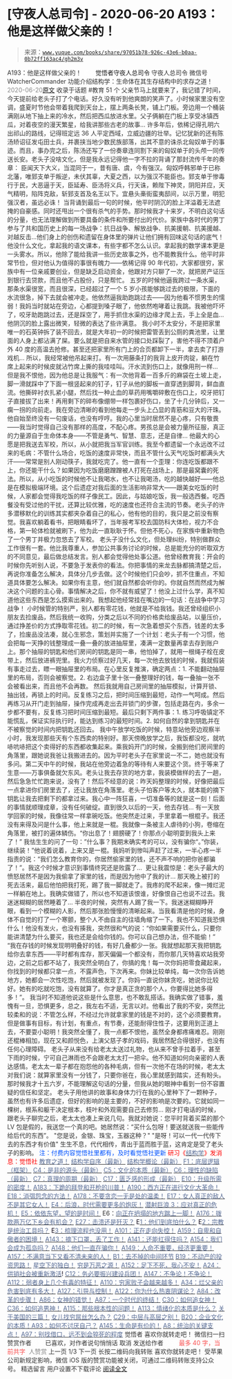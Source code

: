 # [守夜人总司令] - 2020-06-20 A193：他是这样做父亲的！

> 来源：[`www.yuque.com/books/share/97051b78-926c-43e6-b0aa-0b72ff163ac4/gh2m3v`](https://www.yuque.com/books/share/97051b78-926c-43e6-b0aa-0b72ff163ac4/gh2m3v)

<ne-p id="520f42f3293818f927861ebbd5b15da4_p_0" data-lake-id="520f42f3293818f927861ebbd5b15da4_p_0"><ne-text id="u8c55dfe0" style="color: rgb(51, 51, 51);">A193：他是这样做父亲的！</ne-text></ne-p> <ne-p id="f07c53bc5ed2fcc8d795c05f298a37cd" data-lake-id="f07c53bc5ed2fcc8d795c05f298a37cd"><ne-text id="u69bc0697" ne-fontsize="12" style="color: rgb(255, 255, 255);">原创</ne-text><ne-text id="u00ee9ee3" ne-fontsize="14">觉悟者</ne-text><ne-text id="u40179080" ne-fontsize="14">守夜人总司令</ne-text></ne-p> <ne-p id="ffbdc3d073708a591a9360810d59c6a9" data-lake-id="ffbdc3d073708a591a9360810d59c6a9"><ne-text id="ucf6fbed4" ne-fontsize="14" ne-bold="true" style="color: rgb(51, 51, 51);">守夜人总司令</ne-text></ne-p> <ne-p id="6ae455069c2d35f13b4cc847b32ceea3" data-lake-id="6ae455069c2d35f13b4cc847b32ceea3"><ne-text id="u5a775d0a" ne-fontsize="14" style="color: rgb(51, 51, 51);">微信号</ne-text><ne-text id="u1bb3e40d" ne-fontsize="14" style="color: rgb(51, 51, 51);">WatcherCommander</ne-text></ne-p> <ne-p id="57681024bd7b6a95e74c5b1fee4e2f14" data-lake-id="57681024bd7b6a95e74c5b1fee4e2f14"><ne-text id="u815791fc" ne-fontsize="14" style="color: rgb(51, 51, 51);">功能介绍</ne-text><ne-text id="u426ecfd3" ne-fontsize="14" style="color: rgb(51, 51, 51);">结构学：生命体在其生存结构中的求存之道！</ne-text></ne-p> <ne-p id="263f6bdc08fad07538e24e123536c2aa" data-lake-id="263f6bdc08fad07538e24e123536c2aa"><ne-text id="ub756021d" style="color: rgb(140, 140, 140);">2020-06-20</ne-text>[<ne-text id="u837e7a47" ne-fontsize="14">原文</ne-text>](https://mp.weixin.qq.com/s?__biz=MzAxNDk1NjI2Mw==&mid=2247485343&idx=1&sn=023292f69f6665e31c5483c9438e7dd1&chksm=9b8a2417acfdad01920b0335746fa1df108c43e3359157c39aa4a2b4fadc6a42ec0fca79f5e0&scene=27#wechat_redirect&cpage=198)</ne-p> <ne-p id="4b442b555911b2f5f6f51ffc7bc3d8b6" data-lake-id="4b442b555911b2f5f6f51ffc7bc3d8b6"><ne-text id="ucc9fbab7" style="color: rgb(51, 51, 51);">收录于话题</ne-text></ne-p> <ne-p id="7d7fb79f05e9b62a4ec677597e44f961" data-lake-id="7d7fb79f05e9b62a4ec677597e44f961"><ne-text id="ueb9fe86f" style="color: rgb(51, 51, 51);">#教育</ne-text></ne-p> <ne-p id="c0091775c6ad53dcdc24a8bd14454555" data-lake-id="c0091775c6ad53dcdc24a8bd14454555"><ne-text id="u4f1fc464" style="color: rgb(51, 51, 51);">51 个</ne-text></ne-p> <ne-p id="643119939cf64ecb88ea5133d9f0dbf1" data-lake-id="643119939cf64ecb88ea5133d9f0dbf1"><ne-text id="u0318b309" style="color: rgb(51, 51, 51);">父亲节马上就要来了，我记错了时间，今天提前给老头子打了个电话。好久没有听到他爽朗的笑声了。小时候家里没有空调，盛夏时节他会带着我爬到天台上，摆上两条长凳，铺上门板。旁边用一个桶装满刚从地下抽上来的冷水，然后把西瓜放进水里。父子俩躺在门板上享受冰镇西瓜，对着夜空的漫天繁星，给我讲那些古老的故事…</ne-text></ne-p> <ne-p id="dff1eba875ed58599047cd58a49dd105" data-lake-id="dff1eba875ed58599047cd58a49dd105"><ne-text id="u0eb83eb0" style="color: rgb(51, 51, 51);">许多年后，依稀记得孔明六出祁山的路线，记得班定远 36 人平定西域，立威边疆的壮举。记忆犹新的还有陈汤矫诏征发屯田士兵，并裹挟当地少数民族部落，出其不意的诛杀北匈奴单于的事迹。而且，事办完之后，陈汤还写了一份奏章连同割下来的匈奴单于的头颅一同传送长安。老头子没啥文化，但是我永远记得他一字不拉的背诵了那封流传千年的奏章：</ne-text></ne-p> <ne-p id="39c373bf69f0fb1ca387d39eee442508" data-lake-id="39c373bf69f0fb1ca387d39eee442508"><ne-text id="u99f242e9" style="color: rgb(51, 51, 51);">臣闻天下大义，当混同于一，昔有唐、虞，今有强汉。匈奴呼韩邪单于已称北藩，唯郅支单于叛逆，未伏其辜，大夏之西，以为强汉不能臣也。郅支单于惨毒行于民，大恶逼于天，臣延寿、臣汤将义兵，行天诛，赖陛下神灵，阴阳并应，天气精明，陷阵克敌，斩郅支首及名王以下。宜悬头槀街蛮夷邸间，以示万里，明犯强汉者，虽远必诛！</ne-text></ne-p> <ne-p id="c4a7fdeaf1fcdd5dab06b7d0e8d12594" data-lake-id="c4a7fdeaf1fcdd5dab06b7d0e8d12594"><ne-text id="u2d14782c" style="color: rgb(51, 51, 51);">当背诵到最后一句的时候，他平时阴沉的脸上洋溢着无法遮掩的自豪感。同时还甩出一个很有杀气的手势。那时候我才十来岁，不明白这句话的分量，也无法理解做到所要具备的条件和所要付出的代价。家族中各时代的男丁参与了共和国历史上的每一场战争：抗日战争、解放战争、抗美援朝、抗美援越、对越反击…他们身上的创伤和遗留在身体里的弹片让他们拥有回味这句话的底气！</ne-text></ne-p> <ne-p id="6a07b349f7b4dba6f3223b94aa43ab83" data-lake-id="6a07b349f7b4dba6f3223b94aa43ab83"><ne-text id="u4ab4b3b8" style="color: rgb(51, 51, 51);">他没什么文化，拿起我的语文课本，有些字都不怎么认识。拿起我的数学课本更是一头雾水。所以，他除了能给我讲一些历史故事之外，也不能教我什么。他平时非常节俭，但对他认为值得的事很有魄力——依稀记得 90 年代初，大家都很穷，家族中有一位亲戚要创业，但是缺乏启动资金，他跟对方只聊了一次，就把房产证压到银行去贷款，而且他不占股份，只是帮忙。</ne-text></ne-p> <ne-p id="930e8539df9404643fa6477bb1b439bb" data-lake-id="930e8539df9404643fa6477bb1b439bb"><ne-text id="ud1ce731c" style="color: rgb(51, 51, 51);">五岁的时候他逼我跨过一条水渠，那条水渠很宽，而且很深，已经超过了一个 5 岁小孩能够跳过去的极限，下面的水流很急，掉下去就会被冲走。他依然逼我助跑跳过去——因为他看不惯男生的懦弱！我妈当时就站在旁边，心都提到嗓子眼了，他依然咆哮着让我跳。我被他吓坏了，咬牙助跑跳过去，还是踩空了，用手抓住水渠的边缘才爬上去，手上全是血… 他阴沉的脸上露出微笑，轻微的表达了些许满意。</ne-text></ne-p> <ne-p id="471935c944c6659f958041db968ed3c3" data-lake-id="471935c944c6659f958041db968ed3c3"><ne-text id="u2f3f49f8" style="color: rgb(51, 51, 51);">我小时不太安分，不是把家里唯一的石英钟拆了装不回去，就是大年初一的时候把雷管丢到公厕的粪池里，让里面的人身上都沾满了屎。要么就是把自来水管的接口处踩裂了，害他不得不顶着户外 40 度的高温去抢修。甚至还把家里所有门上的合页都卸下一半，拿去卖了打游戏机… 所以，我经常被他吊起来打。有一次用藤条打的我背上皮开肉锭，躺在竹席上起来的时候皮就沾竹席上撕的我哇哇叫。汗水流到伤口上，就像用刑一样… 但是我不恨他，因为他总是让我服气：有一次他背着一百多斤的麻袋在土坡上走，脚一滑就踩中了下面一根竖起来的钉子，钉子从他的脚板一直穿透到脚背，鲜血直流。他撕碎衬衣扎紧小腿，然后找一种止血的草药用嘴嚼碎敷在伤口上，咬牙把钉子直接拔了出来！再用剩下的碎布像绷带一样包裹好伤口，坐了十几分钟后，又一瘸一拐的向前走。我在旁边清晰的看到他每走一步头上凸显的青筋和豆大的汗珠。他自始至终没有一句废话，也没有哼哼。我的心里当时居然不是心疼，只有敬畏——我当时觉得自己没有那样的高度，不配心疼。男孩总是会被力量所征服，真正的力量源自于生命体本身——不管是勇气、智慧、意志，还是自律…</ne-text></ne-p> <ne-p id="ed2858751db1a642cb81b4b48dccaf2b" data-lake-id="ed2858751db1a642cb81b4b48dccaf2b"><ne-text id="uf9f13fad" style="color: rgb(51, 51, 51);">他最大的心愿是把我送去军校，所以，从小就把我当军官训练。我至今都遗留一个永远改不过来的毛病：不管什么场合，吃饭的速度非常快，而且不管什么天气吃饭时都满头大汗——常常是别人刚动筷子，我就吃完了。他一直有一个歪理：你连吃饭都跟不上，你还能干什么？如果因为吃饭磨磨蹭蹭被人打死在战场上，那是最窝囊的死法。所以，从小吃饭的时候他不让我喝水，也不让我喝汤，吃的越快越好——他总是在模拟极端环境。这个后遗症对我后面的生活影响非常大——跟美女吃饭的时候，人家都会觉得我吃饭的样子像民工。因此，与姑娘吃饭，我一般选西餐。吃西餐没有受过他的干扰，还算比较优雅，吃的速度也还符合主流的节奏。老头子的许多潜移默化的训练其实都夹杂着自己的私心，他有他的目的，我只是之前没有察觉。我喜欢躺着看书，把眼睛看坏了，当年报考军校去国防科大体检，视力不合格，第一轮体检就被刷下，他为此一直耿耿于怀。但他不死心，在家族中重新物色了一个男丁并极力忽悠去了军校。</ne-text></ne-p> <ne-p id="3c6c1d44038a50d9f055ba2fe860c3e0" data-lake-id="3c6c1d44038a50d9f055ba2fe860c3e0"><ne-text id="ue5f58058" style="color: rgb(51, 51, 51);">老头子没什么文化，但处理纠纷，特别做群众工作很有一套。他比我尊重人，参加公共事务讨论的时候，总是能充分的听取双方的不同意见，最后做总结发言。别人都会觉得他处事公道。他曾经教育我：开会的时候你先听别人说，不要急于发表你的看法。你把事情的来龙去脉都搞清楚之后，再说你准备怎么解决，具体分几步去做。这个时候他们只会吵，抓不住重点，不知道具体要怎么解决。如果你有主意，他们就自然都会听你的。你就自然而然成为解决这个问题的主心骨。事情解决之后，你不就有威望了！他没上过什么学，真不知道他这些东西是怎么摸索出来的。我想起他经常挂在嘴边的一句话：在战争中学习战争！</ne-text></ne-p> <ne-p id="5c7e8d15cdad9edd5527e86a4e4a5f70" data-lake-id="5c7e8d15cdad9edd5527e86a4e4a5f70"><ne-text id="u1e1fbf6e" style="color: rgb(51, 51, 51);">小时候管的特别严，别人都有零花钱，他就是不给我钱。我还曾经组织小朋友去捡废品，然后我统一收购，分类之后以不同的价格卖给废品站，以量压价，通过挣差价的方式挣取零花钱。初二的时候，有一次急着想买个东西，钱差的太多了，捡废品没法凑，就心生邪念，策划并实施了一个计划：老头子有一个习惯，他会把每一天挣的钱整理成一叠一叠的放进抽屉里，凑满一定数量再拿去存到账户上。那个抽屉的钥匙和他们房间的钥匙是同一串，他怕掉了，就用一根绳子栓在皮带上，然后放进裤兜里。我火力侦察过好几天，每一次他去放钱的时候，我就假装有事走过去，瞟一眼抽屉里的布局。在心里反复推演，确定两点：1\. 不能翻动抽屉里的布局，否则会被察觉。2\. 右边盒子里十张一叠整理好的钱，每一叠抽一张不会被看出来，而且他不会再数。</ne-text></ne-p> <ne-p id="004078b5d5290174173081df87805899" data-lake-id="004078b5d5290174173081df87805899"><ne-text id="u645522c0" style="color: rgb(51, 51, 51);">然后我就用自己房间里的抽屉模拟，计算开锁、抽出钱，再锁上的时间。反复练习之后，把时间压缩到最短，动作一气呵成。然后再练习从开门走到抽屉，操作完成再走出去并锁门的步骤，包括走路在内，多余一步都不要有，反复练习把时间压缩到最短。最后只剩下两件事：1\. 练习呼吸镇定不能慌乱，保证实际执行时，能达到练习的最短时间。2\. 如何自然的拿到钥匙并在不被察觉的时间内把钥匙还回去。</ne-text></ne-p> <ne-p id="a8c74bdadaef3a2b00957f03a470e4df" data-lake-id="a8c74bdadaef3a2b00957f03a470e4df"><ne-text id="u032927a1" style="color: rgb(51, 51, 51);">我中午放学吃饭的时候，特意站他旁边观察半小时，我发现那些天有个东西卖的特别好。那天傍晚放学之后，我饭都没吃，就吭哧吭哧把这个卖得好的东西都收集起来。乘我妈开门的时候，全搬到他们房间里的角落里，跟她说我爸让我搬进去的。因为平时老头子在家里说一不二，她也就没有多问。第二天中午的时候，我站在他旁边着急的等待有人来要这个货。终于等来了生意——万事俱备就欠东风。老头让我去存货的地方拿，我装模做样的去了一趟，然后急急忙忙跑来说，没有了！然后不经意的说：昨天妈整理的时候，好像把最后一点拿进你们房里去了，还让我放在角落里。老头子怕客户等太久，就本能的摘下钥匙让我去把剩下的都拿过来。我心中一阵狂喜，一切准备等的就是这一刻！后面的事情就顺理成章，没有任何破绽。直到很久以后的一天，他去存钱…</ne-text></ne-p> <ne-p id="384f993fdb74100533e18a78f52c1137" data-lake-id="384f993fdb74100533e18a78f52c1137"><ne-text id="u71251c93" style="color: rgb(51, 51, 51);">有一天放学回家的时候，我像往常一样拿碗吃饭。他突然走过来，手里拿着一根棍子。我还没有来得及问是什么事，他上来就是一棍。我就像一条被主人虐待的小狗，卷缩在角落里，被打的遍体鳞伤。“你出息了！翅膀硬了！你那点小聪明耍到我头上来了！” 我怯生生的问了一句：”什么事？我期末确实考的可以，没有骗你“。”你装，继续装！”他说着说着，上来又是一棍。我妈听到惨叫声赶了过来，一半心疼一半指责的说：“我们怎么教育你的，你居然偷家里的钱，还不声不响的把你爸都骗了！”。我这个时候才意识到事情终究还是败露了…  更让我震惊是：老头子最大的愤怒居然不是因为我偷拿了家里的钱，而是因为他中了我的计…</ne-text></ne-p> <ne-p id="62079d47338af326048e00779fa174ad" data-lake-id="62079d47338af326048e00779fa174ad"><ne-text id="u2c63864c" style="color: rgb(51, 51, 51);">那天晚上被打的死去活来，最后他怕把我打死，踢了我一脚就走了。我疼的爬不起来，像一摊烂泥一样躺在地上。我确实做错了，所以也不知道该恨谁，好像恨自己也说不过去。我迷迷糊糊的居然睡着了… 半夜的时候，突然有人踢了我一下。我迷迷糊糊睁开眼，看到一个模糊的人影，然后那张脸慢慢的清晰起来。当我看清是他的时候，身体不自觉的打了一个寒颤，整个人不由自主的往墙角缩了一下。我也不知道我恐惧什么！他没有发火，也没有揍我，突然很和气的说：“你如果需要买什么，只要你能讲清楚为什么要买，我也还是会给你钱的。你可以自己想办法，但不能偷！”  “我在存钱的时候发现明明叠好的钱，有好几叠都少一张。我就想起那天我把钥匙给你去拿东西——平时都有库存，那天偏偏一个都没有，而你那几天特喜欢站我旁边，之前之后都不站了，我突然全明白了，你搞的鬼！每一次你妈把零食藏起来，你找到的时候都只拿一点，不露声色，下次再来。你妹比较单纯，每一次你告诉她地方，她都会一次性吃饱，然后就被发现了。你妈一直说你妹贪吃，她说你比较好。她有的吃就吃饱，没有就算了。你才是真正贪的那个人，你要得比她多得多！”。</ne-text></ne-p> <ne-p id="7cea5ad6419a15284a4023ea9dbe1c32" data-lake-id="7cea5ad6419a15284a4023ea9dbe1c32"><ne-text id="u148fe724" style="color: rgb(51, 51, 51);">我当时不知道他说这些是什么意思，也不敢乱搭话。我确实做了错事，羞愧有一旦，恐惧更多，总之，我左右不适，无言以对。他看出了我的不安，突然比较柔和的说：不管怎么样，不经过允许就拿家里的钱是不对的，这个必须要教育。但是做事有目标，有计划，有重点，有节奏，还能耐得住性子，这要用到正道上去，不要耍小聪明！我突然全懂了，我一点都不恨他，虽然全身都疼痛难忍。刚刚还棍棒相加，现在又和颜悦色，上演父慈子孝的戏码，我居然配合得很好，也没有任何心理障碍。</ne-text></ne-p> <ne-p id="368ae50c66f8928d2743d0871a50c9b3" data-lake-id="368ae50c66f8928d2743d0871a50c9b3"><ne-text id="u3b3bfed2" style="color: rgb(51, 51, 51);">老头子从来没有给老太太送过礼物，也从来不曾手拉着手，甚至下雨的时候，宁可自己淋雨也不会跟老太太打一把伞。他不知道如何向亲密的人表达感情。老太太一辈子都在抱怨他的各种毛病，但有一次他不在场的时候，老太太对我们说：就算家里没有一分钱了，只要你爸在，我心里就感到踏实，还有盼头。那时候我才十五六岁，不能理解这句话的分量，但我从她的眼神中看到一份不容置疑的信任和坚定。</ne-text></ne-p> <ne-p id="4b065ecd48c0b5485f6fd3c62aadcffc" data-lake-id="4b065ecd48c0b5485f6fd3c62aadcffc"><ne-text id="uf4d679b2" style="color: rgb(51, 51, 51);">老头子用他讲的故事和身体力行在我的心里种下了一颗种子，虽然也有许多后遗症，但好的影响的是主要的，不好的影响是次要的。它就如同一棵树，根系和躯干决定根本，枝叶和外观需要自己去修剪…</ne-text></ne-p> <ne-p id="7d8b3719d6484ae365fd0e1f32f55880" data-lake-id="7d8b3719d6484ae365fd0e1f32f55880"><ne-text id="u45116c03" style="color: rgb(51, 51, 51);">刚才打电话的时候，跟老头子聊完之后，老太太也凑上来说几句。我就对她说：您平时背着买菜的那个 LV 包是假的，我送您一个真的吧。她居然说：“买什么包呀！要送就送我一些能传给后代的东西”。</ne-text></ne-p> <ne-p id="a29cbcfce3bb48ef7bfcec0dcd9f2eca" data-lake-id="a29cbcfce3bb48ef7bfcec0dcd9f2eca"><ne-text id="ubdfd489f" style="color: rgb(51, 51, 51);">"您是说，金银、珠宝，玉器这种？"</ne-text></ne-p> <ne-p id="11c2b46c2d3df65af3be2f556674e260" data-lake-id="11c2b46c2d3df65af3be2f556674e260"><ne-text id="u1fdc9051" style="color: rgb(51, 51, 51);">"是呀！可以一代一代传下去的东西才有价值"</ne-text></ne-p> <ne-p id="892559767ce8cd91d914325d522a560b" data-lake-id="892559767ce8cd91d914325d522a560b"><ne-text id="u5c0adfc2" style="color: rgb(51, 51, 51);">生生不息，代代相传，青出于蓝而胜于蓝，这肯定是受了老头子的影响。</ne-text></ne-p> <ne-p id="d2fe45f887f1aee83ad6a66393a584ae" data-lake-id="d2fe45f887f1aee83ad6a66393a584ae"><ne-text id="u1379e583" style="color: rgb(0, 82, 255);">注：</ne-text><ne-text id="u60d4bb44" style="color: rgb(0, 82, 255);">付费内容觉悟社里都有，及时看觉悟社更新</ne-text></ne-p> <ne-p id="4a9683ff81595ffa7f308ad58beac835" data-lake-id="4a9683ff81595ffa7f308ad58beac835" ne-alignment="center"><ne-text id="u76935750" style="color: rgb(255, 0, 0);">研习《</ne-text>[<ne-text id="uc5477053" style="color: rgb(87, 107, 149);">结构学</ne-text>](https://mp.weixin.qq.com/mp/appmsgalbum?action=getalbum&album_id=1318317199878225920&__biz=MzAxNDk1NjI2Mw==#wechat_redirect)<ne-text id="u1a39a9d9" style="color: rgb(255, 0, 0);">》发消息</ne-text><ne-text id="u3658538d" ne-bold="true" style="color: rgb(255, 0, 0);">：觉悟社</ne-text></ne-p>  <ne-p id="43f963e7ff9371b790a495c0e471a149" data-lake-id="43f963e7ff9371b790a495c0e471a149" ne-alignment="center"><ne-card data-card-name="image" data-card-type="inline" id="sHhzS" data-event-boundary="card" style="color: rgb(51, 51, 51);"><ne-p id="bd61ddb7e5e173f7aac9a7e3cf01e38c" data-lake-id="bd61ddb7e5e173f7aac9a7e3cf01e38c">[<ne-text id="ua158c802" style="color: rgb(87, 107, 149);">教育之道！</ne-text>](http://mp.weixin.qq.com/s?__biz=MzAxNDk1NjI2Mw==&mid=2247483932&idx=1&sn=6b810ad6e04eec3ed188da154477d6fb&chksm=9b8a2194acfda882acdd8236493ccaa582c298d14f25de943a2230c90a9707fe7d72d335bc7c&scene=21#wechat_redirect)</ne-p> <ne-p id="da8228de7195f2e624f2caa244695694" data-lake-id="da8228de7195f2e624f2caa244695694">[<ne-text id="uc02130b1" style="color: rgb(87, 107, 149);">结构学自序（最新）</ne-text>](http://mp.weixin.qq.com/s?__biz=MzAxNDk1NjI2Mw==&mid=2247485327&idx=1&sn=5a8c9a6499c84e1c3129ca7cb41e0ac7&chksm=9b8a2407acfdad112471c12c6b86e4e914116dbb6d6588fa726a72e0aafa01d9c1b9fd24a738&scene=21#wechat_redirect)</ne-p> <ne-p id="0a5a994ee340adc0a1f5c15837e77a61" data-lake-id="0a5a994ee340adc0a1f5c15837e77a61">[<ne-text id="u1dbba6f4" style="color: rgb(87, 107, 149);">结构学概论（最新）</ne-text>](http://mp.weixin.qq.com/s?__biz=MzAxNDk1NjI2Mw==&mid=2247485167&idx=1&sn=d5e962eff4a8e9770c83bc87d19d07f3&chksm=9b8a2567acfdac7154f7a62996dca874e5d186b44f3d120dcb633760318788c42d304e325313&scene=21#wechat_redirect)</ne-p> <ne-p id="8f577b8ad639709efa788baab5c802f4" data-lake-id="8f577b8ad639709efa788baab5c802f4">[<ne-text id="ud45bed36" style="color: rgb(87, 107, 149);">F1：底层逻辑（框架）</ne-text>](http://mp.weixin.qq.com/s?__biz=MzAxNDk1NjI2Mw==&mid=2247485072&idx=1&sn=83d919c9e3bf71d25978a97c8d4c8aa6&chksm=9b8a2518acfdac0ea8a0f84382cc7c0a26d1ac3664d76c6365aee67ac4ebcac1bf280c060249&scene=21#wechat_redirect)</ne-p> <ne-p id="a114debd472d3c5f64a6a89504dcff55" data-lake-id="a114debd472d3c5f64a6a89504dcff55">[<ne-text id="u6456f0d7" style="color: rgb(87, 107, 149);">C4：是非的源头（最新）</ne-text>](http://mp.weixin.qq.com/s?__biz=MzAxNDk1NjI2Mw==&mid=2247485283&idx=1&sn=4f6374be824ea0fb148517f63cae7a95&chksm=9b8a24ebacfdadfd9bb865954cfc7b9621c1450b4c258506347b2201a04c6057c4119a1a0820&scene=21#wechat_redirect)</ne-p> <ne-p id="3927287c1b16e20e4398e06a6abb7e14" data-lake-id="3927287c1b16e20e4398e06a6abb7e14">[<ne-text id="udeb70cf1" style="color: rgb(87, 107, 149);">C5：文化的本质（最新）</ne-text>](http://mp.weixin.qq.com/s?__biz=MzAxNDk1NjI2Mw==&mid=2247485176&idx=1&sn=edd2d2664617b856f73da27471529eb6&chksm=9b8a2570acfdac66a9ad0160a17afd9e23a687bc0be9b7517602aaf3fa126c5d785bcead0da7&scene=21#wechat_redirect)</ne-p> <ne-p id="48a309ed8577a7a47e14577cbd08bdf9" data-lake-id="48a309ed8577a7a47e14577cbd08bdf9">[<ne-text id="ua0b39d7d" style="color: rgb(87, 107, 149);">C6：理性的缺陷（最新）</ne-text>](http://mp.weixin.qq.com/s?__biz=MzAxNDk1NjI2Mw==&mid=2247485088&idx=1&sn=dc240d68dabbc3fbaa9897c63128e439&chksm=9b8a2528acfdac3e2ed7d1fff93035fb458ffdde98085ac6cfcd64bd53c9b8492733341b88ca&scene=21#wechat_redirect)</ne-p> <ne-p id="79daaf1fe457fb48116f7c9f38e04409" data-lake-id="79daaf1fe457fb48116f7c9f38e04409">[<ne-text id="u145b9b6c" style="color: rgb(87, 107, 149);">C7：真理的周期（最新）</ne-text>](http://mp.weixin.qq.com/s?__biz=MzAxNDk1NjI2Mw==&mid=2247485125&idx=1&sn=724eac40812de46a36c36a423d100223&chksm=9b8a254dacfdac5b81e40465e73885bad2944e5115cd3c3fd5564b139fff62d8d15465bdc614&scene=21#wechat_redirect)</ne-p> <ne-p id="c93163e49ff9c280afe46763a54d210e" data-lake-id="c93163e49ff9c280afe46763a54d210e">[<ne-text id="uf26d6279" style="color: rgb(87, 107, 149);">C17：匮乏感的形成（最新）</ne-text>](http://mp.weixin.qq.com/s?__biz=MzAxNDk1NjI2Mw==&mid=2247485308&idx=1&sn=8e74bfdbda23fb78a502fd60d45f29ef&chksm=9b8a24f4acfdade2b302355ea435f49770e221a7e015a1821f985905faabfa7e2941d6c8d14b&scene=21#wechat_redirect)</ne-p> <ne-p id="77fd0c03cd69f1369cb89314f8d3515e" data-lake-id="77fd0c03cd69f1369cb89314f8d3515e">[<ne-text id="ucd1d9e6d" style="color: rgb(87, 107, 149);">E10：升级所需的密度！</ne-text>](http://mp.weixin.qq.com/s?__biz=MzAxNDk1NjI2Mw==&mid=2247485337&idx=1&sn=e93780b3d10de5b467e71f326eb12838&chksm=9b8a2411acfdad07d858079223ba3eda77fe88caa8d769030eb67c15f5511fab584f8d1244ca&scene=21#wechat_redirect)</ne-p> <ne-p id="47fe46cc494ddd41aa67a7161c61da3e" data-lake-id="47fe46cc494ddd41aa67a7161c61da3e">[<ne-text id="ueac68767" style="color: rgb(87, 107, 149);">A183：下跪的拜登和开枪的川普！</ne-text>](http://mp.weixin.qq.com/s?__biz=MzAxNDk1NjI2Mw==&mid=2247485291&idx=1&sn=fcdffdc41b81434b5df4b09c2fb78a3d&chksm=9b8a24e3acfdadf5e4848a00056daee21f08002b0f274c89240a509b73166b63195b2c2ddb00&scene=21#wechat_redirect)</ne-p> <ne-p id="cc2aa79e8d4a81970c5088b2ac6585fc" data-lake-id="cc2aa79e8d4a81970c5088b2ac6585fc">[<ne-text id="ucedc9a1e" style="color: rgb(87, 107, 149);">A190：西方正在进行文化大革命！</ne-text>](http://mp.weixin.qq.com/s?__biz=MzAxNDk1NjI2Mw==&mid=2247485331&idx=1&sn=558944607b02c21c1d19819560a92216&chksm=9b8a241bacfdad0d370df183e0c0e2f7cb477f8e0d21201ead36272ed6f3a250db0ea2ecdd63&scene=21#wechat_redirect)</ne-p> <ne-p id="a568bb27c588ec8a35e69de610caeebd" data-lake-id="a568bb27c588ec8a35e69de610caeebd">[<ne-text id="ub46c7a13" style="color: rgb(87, 107, 149);">E18：消弭怨念的方法！</ne-text>](http://mp.weixin.qq.com/s?__biz=MzAxNDk1NjI2Mw==&mid=2247485272&idx=1&sn=5974fe499668549cf897e697c2716173&chksm=9b8a24d0acfdadc6c65786fe619d471ee059f263a80daaebc3e6e2f0217bab5975b39814c105&scene=21#wechat_redirect)</ne-p> <ne-p id="ade3582951764bcee9b93f27aaf24a59" data-lake-id="ade3582951764bcee9b93f27aaf24a59">[<ne-text id="u70bef2dd" style="color: rgb(87, 107, 149);">A178：不要贪恋一无是处的温柔！</ne-text>](http://mp.weixin.qq.com/s?__biz=MzAxNDk1NjI2Mw==&mid=2247485259&idx=1&sn=c46eb58cf71fc316608279b1e10828b8&chksm=9b8a24c3acfdadd57781ee9631cc06ed50551cc15141d155f54fa20dcf69c653825673104680&scene=21#wechat_redirect)</ne-p> <ne-p id="b01f3f81df25bc7d025ad5076d0ab9aa" data-lake-id="b01f3f81df25bc7d025ad5076d0ab9aa">[<ne-text id="u6f714f75" style="color: rgb(87, 107, 149);">E17：女人真正的敌人不是其它女人！</ne-text>](http://mp.weixin.qq.com/s?__biz=MzAxNDk1NjI2Mw==&mid=2247485246&idx=1&sn=e0a9e2bac3f9bc5122895e854b7d597a&chksm=9b8a24b6acfdada017380e476dc7faaf80b57b95b2bb8eb7b8ab61d0b04f5dd46850f7af81e3&scene=21#wechat_redirect)</ne-p> <ne-p id="3666395fd315963a68b88a9e6c788a4e" data-lake-id="3666395fd315963a68b88a9e6c788a4e">[<ne-text id="ufc5af5e7" style="color: rgb(87, 107, 149);">E4：后浪，时代需要更多的炮灰！</ne-text>](http://mp.weixin.qq.com/s?__biz=MzAxNDk1NjI2Mw==&mid=2247485174&idx=1&sn=e3a702db58f3c2ec0d06b89f8435c73a&chksm=9b8a257eacfdac680d37903d2d05385f5c9401c189321cc109c96b1063e9753c8498d1553f72&scene=21#wechat_redirect)</ne-p> <ne-p id="56dbb2aa44cf62275fe6f5735b0c4bb3" data-lake-id="56dbb2aa44cf62275fe6f5735b0c4bb3">[<ne-text id="ub0b0d8e6" style="color: rgb(87, 107, 149);">潜射巨浪 3：应对真正的危机！</ne-text>](http://mp.weixin.qq.com/s?__biz=MzAxNDk1NjI2Mw==&mid=2247485199&idx=1&sn=aba0a12dad3ec2d04e267645968b7cb1&chksm=9b8a2487acfdad910b880c358c1f6754e5ba01eb7eadfe70b45c2d1c9ec161d20151df4b1f2e&scene=21#wechat_redirect)</ne-p> <ne-p id="3dee67bdb3aaad38bbfe4a406d962d10" data-lake-id="3dee67bdb3aaad38bbfe4a406d962d10">[<ne-text id="u440a2f96" style="color: rgb(87, 107, 149);">E5：依依东望，望的是时间！</ne-text>](http://mp.weixin.qq.com/s?__biz=MzIzMDYwOTM0Mg==&mid=2247483860&idx=1&sn=b5b01ae82ff764ce2806251e3f2a809f&chksm=e8b19905dfc61013607735eb7782299c9a4d7a39a8b15a7b46182ef20eda3ffe9f6ed6337e1f&scene=21#wechat_redirect)</ne-p> <ne-p id="070353d3b2a83be0e9e00d691a5a08b1" data-lake-id="070353d3b2a83be0e9e00d691a5a08b1"><ne-text id="u13ef9980" style="color: rgb(51, 51, 51);">E6：</ne-text>[<ne-text id="u9553dbcd" style="color: rgb(87, 107, 149);">向正在坍塌的地方踹上一脚！</ne-text>](http://mp.weixin.qq.com/s?__biz=MzAxNDk1NjI2Mw==&mid=2247483789&idx=1&sn=5e44b7b524c3dc4bb7705f49ed0a44a3&chksm=9b8a2205acfdab139e4b1d44ef6702b09c9fbf79505340205d13fbdaa33207a997f54bee0e97&scene=21#wechat_redirect)</ne-p> <ne-p id="cb214b5f5fa86bec6adeed695781905c" data-lake-id="cb214b5f5fa86bec6adeed695781905c">[<ne-text id="ue6a179d4" style="color: rgb(87, 107, 149);">A176：拨款两万亿下乡会有机会？</ne-text>](http://mp.weixin.qq.com/s?__biz=MzAxNDk1NjI2Mw==&mid=2247485240&idx=1&sn=105505b186556162978e3785d2dd97fe&chksm=9b8a24b0acfdada68d2d4ae346498a4c602387990d855088978737809b953d7e368be83a4836&scene=21#wechat_redirect)</ne-p> <ne-p id="95b3caa5f690dbf0c1a5983e2f80ec84" data-lake-id="95b3caa5f690dbf0c1a5983e2f80ec84">[<ne-text id="u211037f9" style="color: rgb(87, 107, 149);">E27：击溃还是歼灭？</ne-text>](http://mp.weixin.qq.com/s?__biz=MzAxNDk1NjI2Mw==&mid=2247485068&idx=1&sn=2b373ea4eefcf1b09885327f1a71579c&chksm=9b8a2504acfdac128793e9562414dc6898813182021afefdb73c3ea788e0a998af0ed02fe173&scene=21#wechat_redirect)</ne-p> <ne-p id="e9a4956aef703cf47301bf0141efd19e" data-lake-id="e9a4956aef703cf47301bf0141efd19e"><ne-text id="uc9790e03" style="color: rgb(11, 1, 20);">E</ne-text>[<ne-text id="udedd7fdc" style="color: rgb(87, 107, 149);">1：他们到底怕什么？</ne-text>](http://mp.weixin.qq.com/s?__biz=MzAxNDk1NjI2Mw==&mid=2247483898&idx=1&sn=1b0a50386e9e89d2750dec717236f0aa&chksm=9b8a2272acfdab64235b35ee5e91b8cac6172144207251636e1345fc570aa1601f59eff7f442&scene=21#wechat_redirect)</ne-p> <ne-p id="573be4a8269baae081c91e9fc537fcdc" data-lake-id="573be4a8269baae081c91e9fc537fcdc"><ne-text id="u9a46835f" style="color: rgb(11, 1, 20);">E</ne-text>[<ne-text id="u725d6495" style="color: rgb(87, 107, 149);">2：宗教是统治工具吗？</ne-text>](http://mp.weixin.qq.com/s?__biz=MzAxNDk1NjI2Mw==&mid=2247483901&idx=1&sn=f5d9f8c7bd84370c79adae921351e813&chksm=9b8a2275acfdab63fde093d76ff82e01d0e2fd43ea675f77fd17fd51a15873d4d10499f5338d&scene=21#wechat_redirect)</ne-p> <ne-p id="008acc77616c8fbd8540b264a361631b" data-lake-id="008acc77616c8fbd8540b264a361631b"><ne-text id="uffb04667" style="color: rgb(11, 1, 20);">E</ne-text>[<ne-text id="ua415ebb5" style="color: rgb(87, 107, 149);">3：梳理流程也没用！</ne-text>](http://mp.weixin.qq.com/s?__biz=MzAxNDk1NjI2Mw==&mid=2247483989&idx=1&sn=ee70dacfd980f041379d91ae947ece44&chksm=9b8a21ddacfda8cb28bf62d6f53531e8a8ebce2de96396e50ec7e7e144fffe502ec6faee3415&scene=21#wechat_redirect)</ne-p> <ne-p id="6c8d8b5e715d576e75d71fd4008ff81a" data-lake-id="6c8d8b5e715d576e75d71fd4008ff81a">[<ne-text id="u9db421d2" style="color: rgb(87, 107, 149);">A101：正在走向失控！</ne-text>](http://mp.weixin.qq.com/s?__biz=MzAxNDk1NjI2Mw==&mid=2247485118&idx=1&sn=f80e8cdc785582325fe732a34ada1752&chksm=9b8a2536acfdac20e341884248b172b0c0ca910540223ab60c7625fdc0de2a03975d780ea2ab&scene=21#wechat_redirect)</ne-p> <ne-p id="fc8cb0625068fd5046fa45e0302637e0" data-lake-id="fc8cb0625068fd5046fa45e0302637e0">[<ne-text id="ueaf1f284" style="color: rgb(87, 107, 149);">A159：自卑和自傲者的困境！</ne-text>](http://mp.weixin.qq.com/s?__biz=MzAxNDk1NjI2Mw==&mid=2247485153&idx=1&sn=99a5e1a0d2bc95424798e904714bb8ed&chksm=9b8a2569acfdac7f12a09d0ba6950a2e5cbca5ef6cfb03e91d5fb787d1c52c709ffa01024784&scene=21#wechat_redirect)</ne-p> <ne-p id="5a1a903e389d1014f5f6f6d749f39d9b" data-lake-id="5a1a903e389d1014f5f6f6d749f39d9b">[<ne-text id="u87966785" style="color: rgb(87, 107, 149);">A143：摘下口罩，丢了工作！</ne-text>](http://mp.weixin.qq.com/s?__biz=MzAxNDk1NjI2Mw==&mid=2247485056&idx=1&sn=eff9f05bcad84a7ccd397ebaacde4055&chksm=9b8a2508acfdac1eb18a04ce52aef698f8e4da804261fd1f75930aa5e7c3fbe50806b0077542&scene=21#wechat_redirect)</ne-p> <ne-p id="48877c2bfffc3747b55c0ab169abe8d9" data-lake-id="48877c2bfffc3747b55c0ab169abe8d9">[<ne-text id="u97099ca2" style="color: rgb(87, 107, 149);">A141：还能扛得住吗？</ne-text>](http://mp.weixin.qq.com/s?__biz=MzAxNDk1NjI2Mw==&mid=2247485046&idx=1&sn=d7a96fb55a2d572e99346b475818fe95&chksm=9b8a25feacfdace8ee0ac46509e45dc495a8d28b9f12f2acfe6d96d87cf87b8d8fb887b6e6fa&scene=21#wechat_redirect)</ne-p> <ne-p id="2eeda0817e02dd2ec71b9d1b04beb773" data-lake-id="2eeda0817e02dd2ec71b9d1b04beb773">[<ne-text id="ua481b23d" style="color: rgb(87, 107, 149);">A154：我们会成为孤岛吗？</ne-text>](http://mp.weixin.qq.com/s?__biz=MzAxNDk1NjI2Mw==&mid=2247485133&idx=1&sn=f0da94e06adf2e02d479952851fe28eb&chksm=9b8a2545acfdac5355c2d105123de29322b07b417f2923aa9d8e5ee9e2ba86a65fe31a2b3a0a&scene=21#wechat_redirect)</ne-p> <ne-p id="0276fee57a7813e1ce6f475fdd0816c8" data-lake-id="0276fee57a7813e1ce6f475fdd0816c8">[<ne-text id="uc2cfb0b9" style="color: rgb(87, 107, 149);">A148：他们一直在骗你！</ne-text>](http://mp.weixin.qq.com/s?__biz=MzAxNDk1NjI2Mw==&mid=2247485104&idx=1&sn=95439802cbeb1e42c406b5db1506d630&chksm=9b8a2538acfdac2e0f18661179a39a4ac262d1621e470595a57d660561c5dab9f0a895564fcc&scene=21#wechat_redirect)</ne-p> <ne-p id="0bde5205d21fe67847451820de393846" data-lake-id="0bde5205d21fe67847451820de393846">[<ne-text id="uf2352673" style="color: rgb(87, 107, 149);">A149：人命不重要，经济更重要！</ne-text>](http://mp.weixin.qq.com/s?__biz=MzAxNDk1NjI2Mw==&mid=2247485108&idx=1&sn=3fab85fd661e063fa5b16c9fd8d85eff&chksm=9b8a253cacfdac2af43b37c34ffc673a5f4ca2e25b9580fa8a220c3c2bdc90e2f8cdf630c86c&scene=21#wechat_redirect)</ne-p> <ne-p id="60e6a48f24c09a9dfcdcf60c80d201ed" data-lake-id="60e6a48f24c09a9dfcdcf60c80d201ed">[<ne-text id="u0cb00449" style="color: rgb(87, 107, 149);">A157：不满意当下又看不清未来的人！</ne-text>](http://mp.weixin.qq.com/s?__biz=MzAxNDk1NjI2Mw==&mid=2247485147&idx=1&sn=0671d93b35a4a8f514605c81a82c61fa&chksm=9b8a2553acfdac45978c046ae293899ecf920780d9cc3f7adedc6e42b7d516754a7aeeb6aa8d&scene=21#wechat_redirect)</ne-p> <ne-p id="eeaa067a2367676b8d49deb82419d4c5" data-lake-id="eeaa067a2367676b8d49deb82419d4c5">[<ne-text id="u55bf1903" style="color: rgb(87, 107, 149);">B1：去不掉的中间环节</ne-text>](http://mp.weixin.qq.com/s?__biz=MzIzMDYwOTM0Mg==&mid=2247483903&idx=1&sn=e8a21cb816d6a27d869f81463805a208&chksm=e8b1992edfc610380f54d91f9acc9844820c77ce8a5bcedb4f36372c406647f45fd2514a6a77&scene=21#wechat_redirect)</ne-p> <ne-p id="82b1094e15bd57819833f6c5ee8a839d" data-lake-id="82b1094e15bd57819833f6c5ee8a839d">[<ne-text id="u6cb0f3d3" style="color: rgb(87, 107, 149);">B19：不动产的投资思路！</ne-text>](http://mp.weixin.qq.com/s?__biz=MzAxNDk1NjI2Mw==&mid=2247484650&idx=1&sn=36687887ab7cd444fd324c3906b8d54a&chksm=9b8a2762acfdae74b83a146bdd8994b81cb9879b3de5caa870c13c6253ad22b2f5c42b0fe59a&scene=21#wechat_redirect)</ne-p> <ne-p id="793522707852e66784fdcdc7208485af" data-lake-id="793522707852e66784fdcdc7208485af">[<ne-text id="u6b6bd88e" style="color: rgb(87, 107, 149);">星空下的独白！</ne-text>](http://mp.weixin.qq.com/s?__biz=MzAxNDk1NjI2Mw==&mid=2247484550&idx=1&sn=fa82f3305cc05c03bebea3852dd822b6&chksm=9b8a270eacfdae181964706c9ba3ccde2a315f3f6e21011f6296b060e0e14384ad0485da97f9&scene=21#wechat_redirect)</ne-p> <ne-p id="4c4d05d17542f19fd4418a17417f3942" data-lake-id="4c4d05d17542f19fd4418a17417f3942">[<ne-text id="u38b57cc7" style="color: rgb(87, 107, 149);">穷是万恶之源！</ne-text>](http://mp.weixin.qq.com/s?__biz=MzAxNDk1NjI2Mw==&mid=2247483823&idx=1&sn=e54ebe9891b302dc0bf1815c76ccf8b7&chksm=9b8a2227acfdab31a05e273addd9159d4b8263d58d3c58bf214841c8189157519719c3427306&scene=21#wechat_redirect)</ne-p> <ne-p id="3fa1ceda862fa07a53363c58c4c2eb8c" data-lake-id="3fa1ceda862fa07a53363c58c4c2eb8c">[<ne-text id="ufdfa3194" style="color: rgb(87, 107, 149);">A152：足下不死，我心不安！</ne-text>](http://mp.weixin.qq.com/s?__biz=MzAxNDk1NjI2Mw==&mid=2247485129&idx=1&sn=4e54449e04c82de033b1d08b62909fac&chksm=9b8a2541acfdac57a7415beb4d029e9ebb531a4dba524a2bfae39feb00516ac2a9bcd93a2af1&scene=21#wechat_redirect)</ne-p> <ne-p id="cb5ec73e000a991b6d4c5ee2ad4e6eb3" data-lake-id="cb5ec73e000a991b6d4c5ee2ad4e6eb3">[<ne-text id="u1b293baa" style="color: rgb(87, 107, 149);">A24：供销社会被重新激活</ne-text>](http://mp.weixin.qq.com/s?__biz=MzAxNDk1NjI2Mw==&mid=2247484249&idx=1&sn=b8af24c3440b291292b1ed4eddfcfaec&chksm=9b8a20d1acfda9c79045cf72415a403a655fcbcc03483c9b2970fd289e28f7c18a998142039c&scene=21#wechat_redirect)<ne-text id="uc213a757" style="color: rgb(11, 1, 20);">!</ne-text></ne-p> <ne-p id="847c72f0612230f51abaa5f1ed6edb01" data-lake-id="847c72f0612230f51abaa5f1ed6edb01">[<ne-text id="u5f1c9f47" style="color: rgb(87, 107, 149);">C12：务必要振兴建设兵团！</ne-text>](http://mp.weixin.qq.com/s?__biz=MzAxNDk1NjI2Mw==&mid=2247484193&idx=1&sn=88c86597191d0c97a411f9ea6f7b7c5d&chksm=9b8a20a9acfda9bfae819e8e42531fe6d523dd244ef0fc0c0787ab812540108c181f7ec2ffa9&scene=21#wechat_redirect)</ne-p> <ne-p id="e071b6fbda1a369a9e1966e5eb726295" data-lake-id="e071b6fbda1a369a9e1966e5eb726295">[<ne-text id="uf698ccb1" style="color: rgb(87, 107, 149);">A147：不争论！不争论！</ne-text>](http://mp.weixin.qq.com/s?__biz=MzAxNDk1NjI2Mw==&mid=2247485096&idx=1&sn=5e5f8668239146507240a8ca9bd3129c&chksm=9b8a2520acfdac36b0d7f692c488c41a5d80872b7cc85c03cb728e2ecd09622cc02afbaee1e6&scene=21#wechat_redirect)</ne-p> <ne-p id="0b7e587151f64fc026b7af40e49cabfa" data-lake-id="0b7e587151f64fc026b7af40e49cabfa">[<ne-text id="ue547af8c" style="color: rgb(87, 107, 149);">A112：弱者身上几个有毒的特征！</ne-text>](http://mp.weixin.qq.com/s?__biz=MzAxNDk1NjI2Mw==&mid=2247484903&idx=1&sn=609b7c81f10207eea8bcccbe35aa61b6&chksm=9b8a266facfdaf790a328ee9eca9d05f95ce939b69b2e4c1fcaacd63470bd79c44d03caeb00c&scene=21#wechat_redirect)</ne-p> <ne-p id="786078ee88f7e0533322214ac8c8e757" data-lake-id="786078ee88f7e0533322214ac8c8e757">[<ne-text id="ua88f2021" style="color: rgb(87, 107, 149);">A110：穷家败子会越来越多！</ne-text>](http://mp.weixin.qq.com/s?__biz=MzAxNDk1NjI2Mw==&mid=2247484897&idx=1&sn=84e1c8a85eb385c04f400095d47d55eb&chksm=9b8a2669acfdaf7f7a431a12c057023ae123aaa855b0f9d48a98c21eae27788632beb60765c9&scene=21#wechat_redirect)</ne-p> <ne-p id="18f2fe83ee9e06b7a813bf4c7c0f8dd1" data-lake-id="18f2fe83ee9e06b7a813bf4c7c0f8dd1">[<ne-text id="u10bd5b69" style="color: rgb(87, 107, 149);">A34：烂父亲的危害到底有多大！</ne-text>](http://mp.weixin.qq.com/s?__biz=MzIzMDYwOTM0Mg==&mid=2247483986&idx=1&sn=984fbf5e696f7a3f34f25dcf93037cea&chksm=e8b19a83dfc61395d629a54503920505c42a73a62b9e72308ed4ea0d66c509ca66a1a3138ea5&scene=21#wechat_redirect)</ne-p> <ne-p id="9e548c47d8eb1f495eda2c5af6713245" data-lake-id="9e548c47d8eb1f495eda2c5af6713245">[<ne-text id="u5fafabb6" style="color: rgb(87, 107, 149);">A127：引导与控制！</ne-text>](http://mp.weixin.qq.com/s?__biz=MzAxNDk1NjI2Mw==&mid=2247484979&idx=1&sn=f399f00523a8dd5cafe7c0636121333e&chksm=9b8a25bbacfdacad35d6b31ea6500e76fc161c3dd8e789aacdc1284bedcdcaf57570dd6f6261&scene=21#wechat_redirect)</ne-p> <ne-p id="e6b04f7451303a0868bba95a4a59d718" data-lake-id="e6b04f7451303a0868bba95a4a59d718">[<ne-text id="u9c0d664b" style="color: rgb(87, 107, 149);">A122：你为什么热衷阴谋论？</ne-text>](http://mp.weixin.qq.com/s?__biz=MzAxNDk1NjI2Mw==&mid=2247484960&idx=1&sn=f04b2971f7e664f0ab903a6a9ffab5dd&chksm=9b8a25a8acfdacbecd85fb722d9e401e6b748a28498b75da9489af10d9cf69916bf473c72a7b&scene=21#wechat_redirect)</ne-p> <ne-p id="9ef1fd2cb645fdac1f946b5fce486698" data-lake-id="9ef1fd2cb645fdac1f946b5fce486698">[<ne-text id="ua8e3f8dc" style="color: rgb(87, 107, 149);">A84：改革的步骤！</ne-text>](http://mp.weixin.qq.com/s?__biz=MzIzMDYwOTM0Mg==&mid=2247484098&idx=1&sn=8a28fd5dce47b485ed38e4f3cfdb7d05&chksm=e8b19a13dfc61305fde13511d297aa1d6b59184825c7998f338e7d5f36742e3c06c717d78fe8&scene=21#wechat_redirect)</ne-p> <ne-p id="d79ad867b61491553874dc57092f04a2" data-lake-id="d79ad867b61491553874dc57092f04a2">[<ne-text id="u2f911318" style="color: rgb(87, 107, 149);">A86：女神的错觉！</ne-text>](http://mp.weixin.qq.com/s?__biz=MzAxNDk1NjI2Mw==&mid=2247484733&idx=1&sn=fab22e8ab3f80b78dab3d4e2e2716bfb&chksm=9b8a26b5acfdafa374df83506e5086a573169362877918977c08490b4e9747c45c99d1266e7f&scene=21#wechat_redirect)</ne-p> <ne-p id="9179aaad625a51e1ab5ba8f04c7acac2" data-lake-id="9179aaad625a51e1ab5ba8f04c7acac2">[<ne-text id="u31a2dfbf" style="color: rgb(87, 107, 149);">A87：一个时代的终结！</ne-text>](http://mp.weixin.qq.com/s?__biz=MzIzMDYwOTM0Mg==&mid=2247484102&idx=1&sn=c0572fe89409ac0ef2d1468b8f81f130&chksm=e8b19a17dfc6130119eacf0492c237b5173f6f9c13265a36d7919e3132228f8c2d3306863c08&scene=21#wechat_redirect)</ne-p> <ne-p id="2720a22c9e0fe7746b0cebb881a267be" data-lake-id="2720a22c9e0fe7746b0cebb881a267be">[<ne-text id="u45e289cf" style="color: rgb(87, 107, 149);">C30：如何追女神！</ne-text>](http://mp.weixin.qq.com/s?__biz=MzAxNDk1NjI2Mw==&mid=2247484588&idx=1&sn=de5c95495cc04bcfe8644c3c2bc025c3&chksm=9b8a2724acfdae3286a142c2de506a7494e2d7aa50c990c0e159cedab07b5287040f286dfac6&scene=21#wechat_redirect)</ne-p> <ne-p id="f479bb4f14859ce29503a408c1d30f55" data-lake-id="f479bb4f14859ce29503a408c1d30f55">[<ne-text id="u43c62945" style="color: rgb(87, 107, 149);">C36：如何追男神！</ne-text>](http://mp.weixin.qq.com/s?__biz=MzAxNDk1NjI2Mw==&mid=2247485234&idx=1&sn=3a3659e6648263013c662bb25ff35795&chksm=9b8a24baacfdadace5d8fa147798a3e18e84b07e4f8761b0f7137b9811a42425b869336013db&scene=21#wechat_redirect)</ne-p> <ne-p id="992fe79eddbd26098d28aa898caf708e" data-lake-id="992fe79eddbd26098d28aa898caf708e">[<ne-text id="u20ad0d94" style="color: rgb(87, 107, 149);">A115：那些根本性的问题！</ne-text>](http://mp.weixin.qq.com/s?__biz=MzAxNDk1NjI2Mw==&mid=2247484914&idx=1&sn=967fee05bc4f865fe727690ef496bd08&chksm=9b8a267aacfdaf6c067abdfbeed512ad0ec7af5d0c3310f4461e50eaa47c005b5b30ea9758af&scene=21#wechat_redirect)</ne-p> <ne-p id="0b7b1ba84d310e52a77d6def325ab2a9" data-lake-id="0b7b1ba84d310e52a77d6def325ab2a9">[<ne-text id="u92af48c2" style="color: rgb(87, 107, 149);">A113：情绪化的本质是什么？</ne-text>](http://mp.weixin.qq.com/s?__biz=MzAxNDk1NjI2Mw==&mid=2247484925&idx=1&sn=a3e5d2a4ffa1f0c4a1e915a7f6244527&chksm=9b8a2675acfdaf6365b4c9b6f0390ceae91e0dbf218efdd6be0dc600964d220b1ab45bb6c2ac&scene=21#wechat_redirect)</ne-p> <ne-p id="5a7ac9b929b3ea934dc729241d6164d7" data-lake-id="5a7ac9b929b3ea934dc729241d6164d7">[<ne-text id="u9797e3a2" style="color: rgb(87, 107, 149);">关于美国的三篇！</ne-text>](http://mp.weixin.qq.com/s?__biz=MzIzMDYwOTM0Mg==&mid=2247484082&idx=1&sn=7f0efdc740505aeff41af3593c2c07d2&chksm=e8b19a63dfc613757721204eef321ddcad7ddc01dfc2076db117c37c0b37d75438f2e405c830&scene=21#wechat_redirect)</ne-p> <ne-p id="a1f4d0c266f1435eefc99a8e1ad4d13d" data-lake-id="a1f4d0c266f1435eefc99a8e1ad4d13d">[<ne-text id="ue5bba930" style="color: rgb(87, 107, 149);">女儿找穷屌丝怎么办？</ne-text>](http://mp.weixin.qq.com/s?__biz=MzAxNDk1NjI2Mw==&mid=2247484939&idx=1&sn=6a8b9a3df7e1197fde72a04e45ad3055&chksm=9b8a2583acfdac958a9514beb89993c74e6ee5ad63df4c4c6d420f8ac9cc3976dcfe5f66c734&scene=21#wechat_redirect)</ne-p> <ne-p id="5974c056a98c00bcc3e384e6c5072bd2" data-lake-id="5974c056a98c00bcc3e384e6c5072bd2">[<ne-text id="uc03c2728" style="color: rgb(87, 107, 149);">C29：中层与高层之别！</ne-text>](http://mp.weixin.qq.com/s?__biz=MzIzMDYwOTM0Mg==&mid=2247484061&idx=1&sn=6b5effaceec4ccea129b0b2c0ff9eb94&chksm=e8b19a4cdfc6135a82d4a79c2245a8efb5cea97135ffeef76afcdb0f1d23fc37408270b77ac3&scene=21#wechat_redirect)</ne-p> <ne-p id="87fffe195371cec4bdefb4aa1850313f" data-lake-id="87fffe195371cec4bdefb4aa1850313f">[<ne-text id="u9faa6e7e" style="color: rgb(87, 107, 149);">B20：企业文化的本质！</ne-text>](http://mp.weixin.qq.com/s?__biz=MzIzMDYwOTM0Mg==&mid=2247484111&idx=1&sn=d6154ef03c3702d24ebbd49ec6d2544b&chksm=e8b19a1edfc61308357f4cc639a74339e18c1e7ea64e351a1d73fac03d82e0daa3d7cbd2b4f7&scene=21#wechat_redirect)[<ne-text id="u3a3b20c8" style="color: rgb(87, 107, 149);">A93：如何不讨厌自己？</ne-text>](http://mp.weixin.qq.com/s?__biz=MzAxNDk1NjI2Mw==&mid=2247484783&idx=1&sn=08bb06c4b322311a9d08a0d67077b6ac&chksm=9b8a26e7acfdaff1fb664e30d3365b7405692c4c7e53b41d078052fcbd87faf8de05c04346ce&scene=21#wechat_redirect)</ne-p> <ne-p id="f6df06d0da8f3f06a227c89d51d19d6e" data-lake-id="f6df06d0da8f3f06a227c89d51d19d6e">[<ne-text id="u5128de45" style="color: rgb(87, 107, 149);">A145：生命是有价的！</ne-text>](http://mp.weixin.qq.com/s?__biz=MzIzMDYwOTM0Mg==&mid=2247484225&idx=1&sn=a811aaea8f276764fd52f3c23c629538&chksm=e8b19b90dfc61286a480096d1f6f2200f06f7f8f8d7cc07642caee3bdcd0f7d259e81c6e83b3&scene=21#wechat_redirect)</ne-p> <ne-p id="1aee1624d48c480d7d6b7d43543ac6bc" data-lake-id="1aee1624d48c480d7d6b7d43543ac6bc">[<ne-text id="u5bb4a60f" style="color: rgb(87, 107, 149);">A8：统治的关键支点！</ne-text>](http://mp.weixin.qq.com/s?__biz=MzAxNDk1NjI2Mw==&mid=2247483996&idx=1&sn=c9bc4ea308424074eddfdf68020fc602&chksm=9b8a21d4acfda8c2902216f0de9989ce3d22d440efe7c3bdcc29724308c95969cb124ed257f5&scene=21#wechat_redirect)</ne-p> <ne-p id="f9a44db2662c8515244dbcac72c88dc9" data-lake-id="f9a44db2662c8515244dbcac72c88dc9">[<ne-text id="ua99b87fa" style="color: rgb(87, 107, 149);">A97：别找借口，远不到会猝死的程度</ne-text>](http://mp.weixin.qq.com/s?__biz=MzAxNDk1NjI2Mw==&mid=2247484866&idx=1&sn=d93222730b1fd65cd31d270e54c91073&chksm=9b8a264aacfdaf5cf1d8eab64891b03e7b9966e887c9f512b7cb4a3f6cca04f1faa2c5da905d&scene=21#wechat_redirect)</ne-p> <ne-p id="a75d78238979c54f35b8972ebc58c30f" data-lake-id="a75d78238979c54f35b8972ebc58c30f"><ne-text id="u14e726dd" style="color: rgb(51, 51, 51);">觉悟者</ne-text></ne-p> <ne-p id="0d039502f2338af1b102799abfb9de85" data-lake-id="0d039502f2338af1b102799abfb9de85"><ne-text id="u942673d4" style="color: rgb(51, 51, 51);">喜欢你就转走吧！</ne-text></ne-p> <ne-p id="4d9e7d67d3ba5deb6f8ce61fe6d807b2" data-lake-id="4d9e7d67d3ba5deb6f8ce61fe6d807b2"><ne-text id="u5e7ccda6" ne-bold="true" style="color: rgb(51, 51, 51);">微信扫一扫赞赏作者</ne-text><ne-text id="uef8d548b" ne-bold="true" style="color: rgb(255, 255, 255);">赞赏</ne-text></ne-p> <ne-p id="5a208f83833d592a7ea451d03f933aec" data-lake-id="5a208f83833d592a7ea451d03f933aec"><ne-text id="u99932ecf" style="color: rgb(51, 51, 51);">已喜欢，</ne-text><ne-text id="u5c5e21f1">对作者说句悄悄话</ne-text></ne-p> <ne-p id="9c425b9ce3ec5f6808f74e0412af4f9e" data-lake-id="9c425b9ce3ec5f6808f74e0412af4f9e"><ne-text id="u24bccf2d" style="color: rgb(51, 51, 51);">取消</ne-text></ne-p> <ne-p id="dd4fef43bf05bd09de24b1e4cc689c44" data-lake-id="dd4fef43bf05bd09de24b1e4cc689c44"><ne-text id="u943ded43" ne-fontsize="14" ne-bold="true" style="color: rgb(51, 51, 51);">发送给作者</ne-text></ne-p> <ne-p id="904314a688548e7fe7b7ecec801f31ed" data-lake-id="904314a688548e7fe7b7ecec801f31ed"><ne-text id="uc1ab36cc" ne-bold="true" style="color: rgb(255, 255, 255);">发送</ne-text></ne-p> <ne-p id="07809d5977353f28c979fd47ed4859f3" data-lake-id="07809d5977353f28c979fd47ed4859f3"><ne-text id="u03312fdc" ne-fontsize="13" style="color: rgb(250, 81, 81);">最多 40 字，当前共字</ne-text></ne-p> <ne-p id="d4dafdf9db785b8fe6dfb5ab882c6f69" data-lake-id="d4dafdf9db785b8fe6dfb5ab882c6f69"><ne-text id="ud5f31f52" style="color: rgb(136, 136, 136);"> 人赞赏</ne-text></ne-p> <ne-p id="7801af025b4bc17a95d1618e6275d1b9" data-lake-id="7801af025b4bc17a95d1618e6275d1b9"><ne-text id="ud6ba2c64" style="color: rgb(51, 51, 51);">上一页</ne-text> <ne-text id="ubf0e2c8d">1</ne-text><ne-text id="u1b9e92ca" style="color: rgb(51, 51, 51);">/3 下一页</ne-text></ne-p> <ne-p id="f87a66387eb1569e55b21855ef1e43a5" data-lake-id="f87a66387eb1569e55b21855ef1e43a5"><ne-text id="ucf00a434" style="color: rgb(51, 51, 51);">长按二维码向我转账</ne-text></ne-p> <ne-p id="c7b84a3eee2f05a546830916f722ce49" data-lake-id="c7b84a3eee2f05a546830916f722ce49"><ne-text id="u95726deb" style="color: rgb(51, 51, 51);">喜欢你就转走吧！</ne-text></ne-p> <ne-p id="86de3bcfb62871ac41bf9676bcef1407" data-lake-id="86de3bcfb62871ac41bf9676bcef1407"><ne-text id="uc01bf5ab" style="color: rgb(51, 51, 51);">受苹果公司新规定影响，微信 iOS 版的赞赏功能被关闭，可通过二维码转账支持公众号。</ne-text></ne-p> <ne-h3 id="Slbtg" data-lake-id="Slbtg"><ne-heading-ext><ne-heading-anchor></ne-heading-anchor><ne-heading-fold></ne-heading-fold></ne-heading-ext><ne-heading-content><ne-text id="ua3ec1b8f" ne-fontsize="16" style="color: rgb(51, 51, 51);">精选留言</ne-text></ne-heading-content></ne-h3> <ne-p id="c92c9ec1120b07060ca7b3f6908aca19" data-lake-id="c92c9ec1120b07060ca7b3f6908aca19"><ne-text id="u74679496" style="color: rgb(51, 51, 51);">用户设置不下载评论</ne-text></ne-p> <ne-p id="92e0414d8b85b4780928ca8e7d8a6f8f" data-lake-id="92e0414d8b85b4780928ca8e7d8a6f8f">[<ne-text id="u237b39b6">阅读全文</ne-text>](https://t.zsxq.com/bAQjIyr)</ne-p></ne-card></ne-p>
